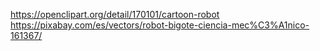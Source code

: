 https://openclipart.org/detail/170101/cartoon-robot
https://pixabay.com/es/vectors/robot-bigote-ciencia-mec%C3%A1nico-161367/

